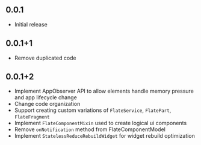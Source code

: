 ## 0.0.1

* Initial release

## 0.0.1+1

* Remove duplicated code

## 0.0.1+2

* Implement AppObserver API to allow elements handle memory pressure and app lifecycle change
* Change code organization
* Support creating custom variations of `FlateService`, `FlatePart`, `FlateFragment`
* Implement `FlateComponentMixin` used to create logical ui components
* Remove `onNotification` method from FlateComponentModel
* Implement `StatelessReduceRebuildWidget` for widget rebuild optimization 
